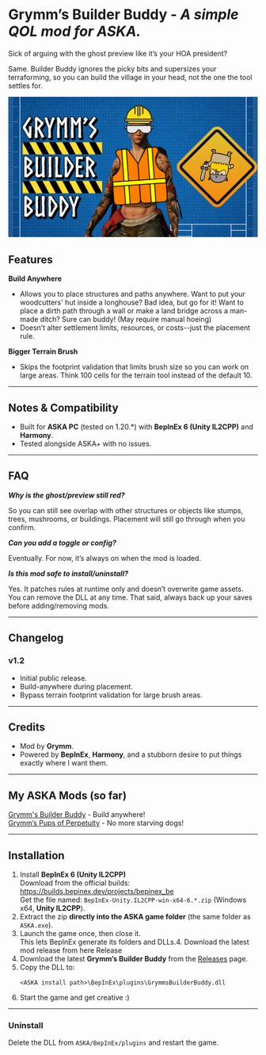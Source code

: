 # Grymm’s Builder Buddy - *A simple QOL mod for ASKA.*  

Sick of arguing with the ghost preview like it’s your HOA president?  

Same. Builder Buddy ignores the picky bits and supersizes your terraforming, so you can build the village in your head, not the one the tool settles for.

![Screenshot](GBB.png)

## Features

**Build Anywhere**
- Allows you to place structures and paths anywhere. Want to put your woodcutters' hut inside a longhouse? Bad idea, but go for it! Want to place a dirth path through a wall or make a land bridge across a man-made ditch? Sure can buddy! (May require manual hoeing)
- Doesn’t alter settlement limits, resources, or costs--just the placement rule.  

**Bigger Terrain Brush**
- Skips the footprint validation that limits brush size so you can work on large areas. Think 100 cells for the terrain tool instead of the default 10.

---

## Notes & Compatibility

- Built for **ASKA PC** (tested on 1.20.\*) with **BepInEx 6 (Unity IL2CPP)** and **Harmony**.
- Tested alongside ASKA+ with no issues.

---

## FAQ

***Why is the ghost/preview still red?***  

So you can still see overlap with other structures or objects like stumps, trees, mushrooms, or buildings. Placement will still go through when you confirm.


***Can you add a toggle or config?***  

Eventually. For now, it’s always on when the mod is loaded.

***Is this mod safe to install/uninstall?***  

Yes. It patches rules at runtime only and doesn’t overwrite game assets. You can remove the DLL at any time. That said, always back up your saves before adding/removing mods.


---

## Changelog

### v1.2
- Initial public release.
- Build-anywhere during placement.
- Bypass terrain footprint validation for large brush areas.

---

## Credits

- Mod by **Grymm**.  
- Powered by **BepInEx**, **Harmony**, and a stubborn desire to put things exactly where I want them.

---

## My ASKA Mods (so far) 

[Grymm's Builder Buddy](https://github.com/Grymmwolf/GrymmsBuilderBuddy) - Build anywhere!  
[Grymm’s Pups of Perpetuity](https://github.com/Grymmwolf/Pups-of-Perpetuity) - No more starving dogs! 

---

## Installation

1. Install **BepInEx 6 (Unity IL2CPP)**  
   Download from the official builds: https://builds.bepinex.dev/projects/bepinex_be  
   Get the file named: `BepInEx-Unity.IL2CPP-win-x64-6.*.zip` (Windows x64, **Unity IL2CPP**).
2. Extract the zip **directly into the ASKA game folder** (the same folder as `ASKA.exe`).
3. Launch the game once, then close it.  
   This lets BepInEx generate its folders and DLLs.4. Download the latest mod release from here Release
4. Download the latest **Grymm’s Builder Buddy** from the [Releases](../../releases) page.
5. Copy the DLL to:
   ```text
   <ASKA install path>\BepInEx\plugins\GrymmsBuilderBuddy.dll
6. Start the game and get creative :) 

---

### Uninstall
Delete the DLL from `ASKA/BepInEx/plugins` and restart the game.  
